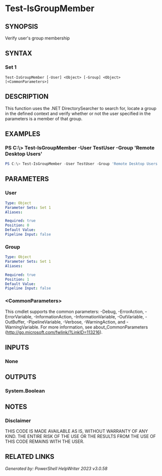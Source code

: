 ﻿# Test-IsGroupMember

## SYNOPSIS
Verify user's group membership

## SYNTAX

### Set 1
```
Test-IsGroupMember [-User] <Object> [-Group] <Object> [<CommonParameters>]
```

## DESCRIPTION
This function uses the .NET DirectorySearcher to search for, locate a group in the defined context and verify whether or not the user specified in the parameters is a member of that group.

## EXAMPLES

### PS C:\\\> Test-IsGroupMember -User TestUser -Group 'Remote Desktop Users'

```powershell
PS C:\> Test-IsGroupMember -User TestUser -Group 'Remote Desktop Users'
```

## PARAMETERS

### User


```yaml
Type: Object
Parameter Sets: Set 1
Aliases: 

Required: true
Position: 0
Default Value: 
Pipeline Input: false
```

### Group


```yaml
Type: Object
Parameter Sets: Set 1
Aliases: 

Required: true
Position: 1
Default Value: 
Pipeline Input: false
```

### \<CommonParameters\>
This cmdlet supports the common parameters: -Debug, -ErrorAction, -ErrorVariable, -InformationAction, -InformationVariable, -OutVariable, -OutBuffer, -PipelineVariable, -Verbose, -WarningAction, and -WarningVariable. For more information, see about_CommonParameters (http://go.microsoft.com/fwlink/?LinkID=113216).

## INPUTS

### None


## OUTPUTS

### System.Boolean


## NOTES

### Disclaimer
THIS CODE IS MADE AVAILABLE AS IS, WITHOUT WARRANTY OF ANY KIND.  THE ENTIRE RISK OF THE USE OR THE RESULTS FROM THE USE OF THIS CODE REMAINS WITH THE USER.

## RELATED LINKS


*Generated by: PowerShell HelpWriter 2023 v3.0.58*
